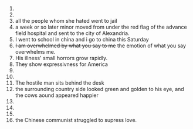 1. ​
2.  
3. all the people whom she hated went to jail
4. a week or so later minor moved from under the red flag of the advance field hospital and sent to the city of Alexandria.
5. I went to school in china and i go to china this Saturday 
6. ~~I am overwhelmed by what you say to me~~ the emotion of what you say overwhelms me.
7. His illness' small horrors grow rapidly.
8. They show expressivness for America
9.  
10.  
11. The hostile man sits behind the desk
12. the surrounding country side looked green and golden to his eye, and the cows aound appeared happier
13.  
14.  
15.  
16. the Chinese communist struggled to supress love.




